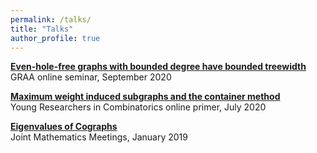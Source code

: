 ```yaml
---
permalink: /talks/
title: "Talks"
author_profile: true
---
```


[**Even-hole-free graphs with bounded degree have bounded treewidth**](link)<br/>
GRAA online seminar, September 2020 <br/>

[**Maximum weight induced subgraphs and the container method**](tabrish.github.io/files/YRC_July_2020.pdf)<br/>
Young Researchers in Combinatorics online primer, July 2020<br/>

[**Eigenvalues of Cographs**](link)<br/>
Joint Mathematics Meetings, January 2019 <br/>
